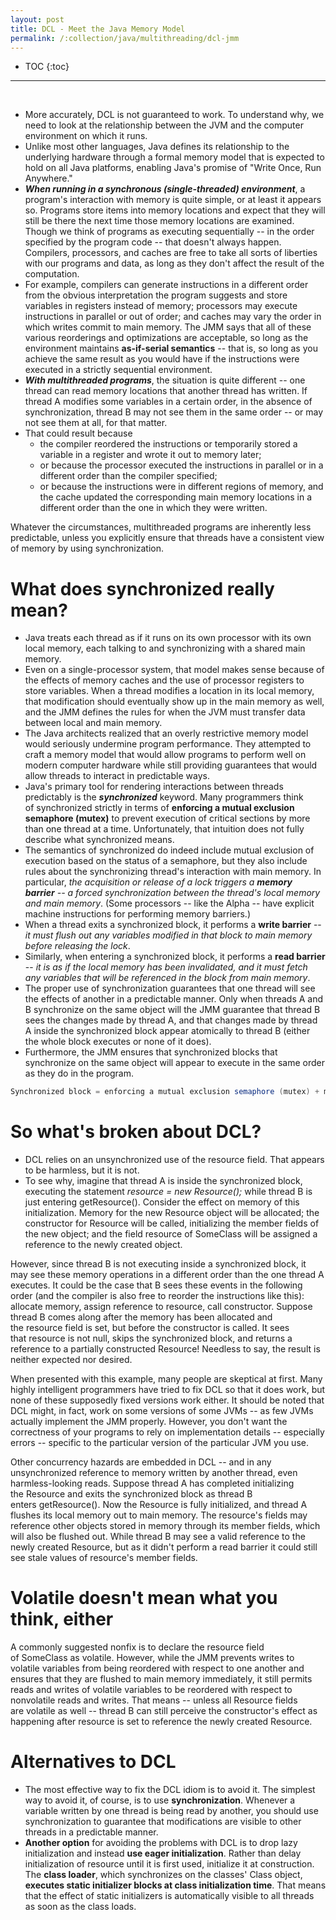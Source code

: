 ```yaml
---
layout: post
title: DCL - Meet the Java Memory Model
permalink: /:collection/java/multithreading/dcl-jmm
---
```


- TOC
{:toc}

<hr><br>

* More accurately, DCL is not guaranteed to work. To understand why, we need to look at the relationship between the JVM and the computer environment on which it runs. 
* Unlike most other languages, Java defines its relationship to the underlying hardware through a formal memory model that is expected to hold on all Java platforms, enabling Java's promise of "Write Once, Run Anywhere." 
* ***When running in a synchronous (single-threaded) environment***, a program's interaction with memory is quite simple, or at least it appears so. Programs store items into memory locations and expect that they will still be there the next time those memory locations are examined. Though we think of programs as executing sequentially -- in the order specified by the program code -- that doesn't always happen. Compilers, processors, and caches are free to take all sorts of liberties with our programs and data, as long as they don't affect the result of the computation. 
* For example, compilers can generate instructions in a different order from the obvious interpretation the program suggests and store variables in registers instead of memory; processors may execute instructions in parallel or out of order; and caches may vary the order in which writes commit to main memory. The JMM says that all of these various reorderings and optimizations are acceptable, so long as the environment maintains **as-if-serial semantics** -- that is, so long as you achieve the same result as you would have if the instructions were executed in a strictly sequential environment.
* ***With multithreaded programs***, the situation is quite different -- one thread can read memory locations that another thread has written. If thread A modifies some variables in a certain order, in the absence of synchronization, thread B may not see them in the same order -- or may not see them at all, for that matter. 
* That could result because 
	- the compiler reordered the instructions or temporarily stored a variable in a register and wrote it out to memory later; 
	- or because the processor executed the instructions in parallel or in a different order than the compiler specified; 
	- or because the instructions were in different regions of memory, and the cache updated the corresponding main memory locations in a different order than the one in which they were written.

Whatever the circumstances, multithreaded programs are inherently less predictable, unless you explicitly ensure that threads have a consistent view of memory by using synchronization.

# What does synchronized really mean?
* Java treats each thread as if it runs on its own processor with its own local memory, each talking to and synchronizing with a shared main memory. 
* Even on a single-processor system, that model makes sense because of the effects of memory caches and the use of processor registers to store variables. When a thread modifies a location in its local memory, that modification should eventually show up in the main memory as well, and the JMM defines the rules for when the JVM must transfer data between local and main memory. 
* The Java architects realized that an overly restrictive memory model would seriously undermine program performance. They attempted to craft a memory model that would allow programs to perform well on modern computer hardware while still providing guarantees that would allow threads to interact in predictable ways.
* Java's primary tool for rendering interactions between threads predictably is the ***synchronized*** keyword. Many programmers think of synchronized strictly in terms of **enforcing a mutual exclusion semaphore (mutex)** to prevent execution of critical sections by more than one thread at a time. Unfortunately, that intuition does not fully describe what synchronized means.
* The semantics of synchronized do indeed include mutual exclusion of execution based on the status of a semaphore, but they also include rules about the synchronizing thread's interaction with main memory. In particular, *the acquisition or release of a lock triggers a **memory barrier** -- a forced synchronization between the thread's local memory and main memory*. (Some processors -- like the Alpha -- have explicit machine instructions for performing memory barriers.) 
* When a thread exits a synchronized block, it performs a **write barrier** -- *it must flush out any variables modified in that block to main memory before releasing the lock*. 
* Similarly, when entering a synchronized block, it performs a **read barrier** -- *it is as if the local memory has been invalidated, and it must fetch any variables that will be referenced in the block from main memory*.
* The proper use of synchronization guarantees that one thread will see the effects of another in a predictable manner. Only when threads A and B synchronize on the same object will the JMM guarantee that thread B sees the changes made by thread A, and that changes made by thread A inside the synchronized block appear atomically to thread B (either the whole block executes or none of it does). 
* Furthermore, the JMM ensures that synchronized blocks that synchronize on the same object will appear to execute in the same order as they do in the program.

```java
Synchronized block = enforcing a mutual exclusion semaphore (mutex) + memory barrier
```

# So what's broken about DCL?
* DCL relies on an unsynchronized use of the resource field. That appears to be harmless, but it is not. 
* To see why, imagine that thread A is inside the synchronized block, executing the statement *resource = new Resource();* while thread B is just entering getResource(). Consider the effect on memory of this initialization. Memory for the new Resource object will be allocated; the constructor for Resource will be called, initializing the member fields of the new object; and the field resource of SomeClass will be assigned a reference to the newly created object.

However, since thread B is not executing inside a synchronized block, it may see these memory operations in a different order than the one thread A executes. It could be the case that B sees these events in the following order (and the compiler is also free to reorder the instructions like this): allocate memory, assign reference to resource, call constructor. Suppose thread B comes along after the memory has been allocated and the resource field is set, but before the constructor is called. It sees that resource is not null, skips the synchronized block, and returns a reference to a partially constructed Resource! Needless to say, the result is neither expected nor desired.

When presented with this example, many people are skeptical at first. Many highly intelligent programmers have tried to fix DCL so that it does work, but none of these supposedly fixed versions work either. It should be noted that DCL might, in fact, work on some versions of some JVMs -- as few JVMs actually implement the JMM properly. However, you don't want the correctness of your programs to rely on implementation details -- especially errors -- specific to the particular version of the particular JVM you use.

Other concurrency hazards are embedded in DCL -- and in any unsynchronized reference to memory written by another thread, even harmless-looking reads. Suppose thread A has completed initializing the Resource and exits the synchronized block as thread B enters getResource(). Now the Resource is fully initialized, and thread A flushes its local memory out to main memory. The resource's fields may reference other objects stored in memory through its member fields, which will also be flushed out. While thread B may see a valid reference to the newly created Resource, but as it didn't perform a read barrier it could still see stale values of resource's member fields.

# Volatile doesn't mean what you think, either
A commonly suggested nonfix is to declare the resource field of SomeClass as volatile. However, while the JMM prevents writes to volatile variables from being reordered with respect to one another and ensures that they are flushed to main memory immediately, it still permits reads and writes of volatile variables to be reordered with respect to nonvolatile reads and writes. That means -- unless all Resource fields are volatile as well -- thread B can still perceive the constructor's effect as happening after resource is set to reference the newly created Resource.

# Alternatives to DCL

* The most effective way to fix the DCL idiom is to avoid it. The simplest way to avoid it, of course, is to use **synchronization**. Whenever a variable written by one thread is being read by another, you should use synchronization to guarantee that modifications are visible to other threads in a predictable manner.
* **Another option** for avoiding the problems with DCL is to drop lazy initialization and instead **use eager initialization**. Rather than delay initialization of resource until it is first used, initialize it at construction. The **class loader**, which synchronizes on the classes' Class object, **executes static initializer blocks at class initialization time**. That means that the effect of static initializers is automatically visible to all threads as soon as the class loads.
